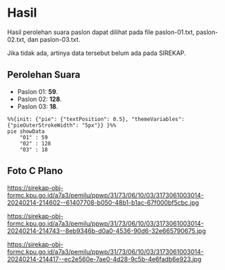 # Hasil

Hasil perolehan suara paslon dapat dilihat pada file paslon-01.txt, paslon-02.txt, dan paslon-03.txt.

Jika tidak ada, artinya data tersebut belum ada pada SIREKAP.

## Perolehan Suara

 * Paslon 01: **59**.
 * Paslon 02: **128**.
 * Paslon 03: **18**.

```mermaid
%%{init: {"pie": {"textPosition": 0.5}, "themeVariables": {"pieOuterStrokeWidth": "5px"}} }%%
pie showData
    "01" : 59
    "02" : 128
    "03" : 18
```
## Foto C Plano

https://sirekap-obj-formc.kpu.go.id/a7a3/pemilu/ppwp/31/73/06/10/03/3173061003014-20240214-214602--61407708-b050-48b1-b1ac-67f000bf5cbc.jpg

https://sirekap-obj-formc.kpu.go.id/a7a3/pemilu/ppwp/31/73/06/10/03/3173061003014-20240214-214743--8eb9346b-d0a0-4536-90d6-32e665790675.jpg

https://sirekap-obj-formc.kpu.go.id/a7a3/pemilu/ppwp/31/73/06/10/03/3173061003014-20240214-214417--ec2e560e-7ae0-4d28-9c5b-4e6fadb6e923.jpg
